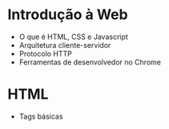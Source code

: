 # Introdução à Web

- O que é HTML, CSS e Javascript
- Arquitetura cliente-servidor
- Protocolo HTTP
- Ferramentas de desenvolvedor no Chrome

# HTML
- Tags básicas  

